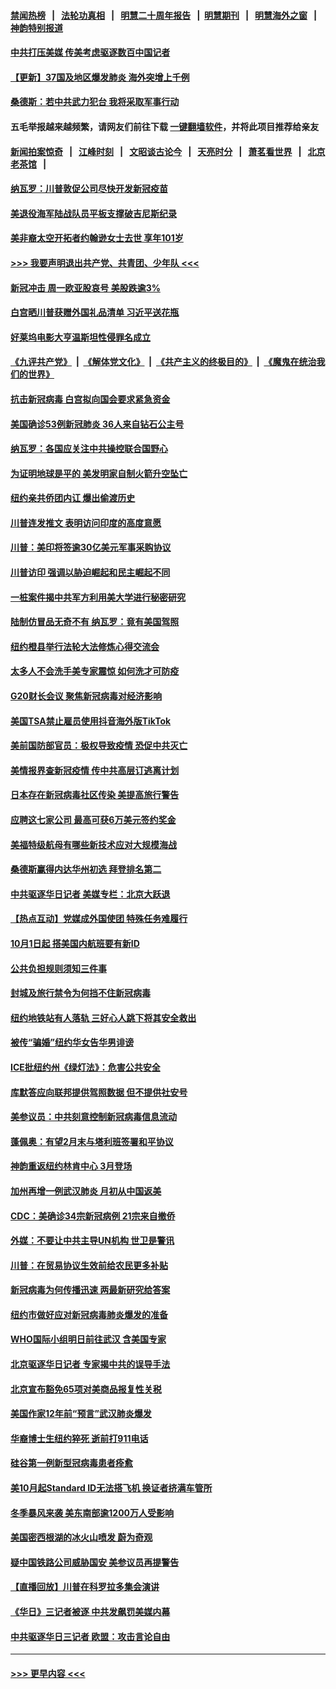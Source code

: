 #### [禁闻热榜](热点新闻.md?=0)  &nbsp;&nbsp;|&nbsp;&nbsp; [法轮功真相](https://github.com/gfw-breaker/truth/blob/master/README.md?=0) &nbsp;&nbsp;|&nbsp;&nbsp; [明慧二十周年报告](https://github.com/gfw-breaker/mh-reports/blob/master/README.md?=0) &nbsp;&nbsp;|&nbsp;&nbsp;[明慧期刊](https://github.com/gfw-breaker/mh-qikan) &nbsp;&nbsp;|&nbsp;&nbsp; [明慧海外之窗](https://github.com/gfw-breaker/mh-news/blob/master/README.md?=0) &nbsp;&nbsp;|&nbsp;&nbsp; [神韵特别报道](https://github.com/gfw-breaker/mh-news/blob/master/shenyun.md?=0)
#### [中共打压美媒 传美考虑驱逐数百中国记者](../pages/nsc412/n11893178.md?t=02250931) 
#### [【更新】37国及地区爆发肺炎 海外突增上千例](../pages/nsc412/n11890652.md?t=02250931) 
#### [桑德斯：若中共武力犯台 我将采取军事行动](../pages/nsc412/n11893282.md?t=02250931) 
#### 五毛举报越来越频繁，请网友们前往下载 [一键翻墙软件](https://github.com/gfw-breaker/ssr-accounts)，并将此项目推荐给亲友
#### [新闻拍案惊奇](https://github.com/gfw-breaker/banned-news/blob/master/pages/link4.md) &nbsp;&nbsp;|&nbsp;&nbsp; [江峰时刻](https://github.com/gfw-breaker/banned-news/blob/master/pages/link4.md) &nbsp;&nbsp;|&nbsp;&nbsp; [文昭谈古论今](https://github.com/gfw-breaker/banned-news/blob/master/pages/link4.md) &nbsp;&nbsp;|&nbsp;&nbsp; [天亮时分](https://github.com/gfw-breaker/banned-news/blob/master/pages/link4.md) &nbsp;&nbsp;|&nbsp;&nbsp; [萧茗看世界](https://github.com/gfw-breaker/banned-news/blob/master/pages/link4.md) &nbsp;&nbsp;|&nbsp;&nbsp; [北京老茶馆](https://github.com/gfw-breaker/banned-news/blob/master/pages/link4.md) &nbsp;&nbsp;|&nbsp;&nbsp; 
#### [纳瓦罗：川普敦促公司尽快开发新冠疫苗](../pages/nsc412/n11893211.md?t=02250931) 
#### [美退役海军陆战队员平板支撑破吉尼斯纪录](../pages/nsc412/n11893022.md?t=02250931) 
#### [美非裔太空开拓者约翰逊女士去世 享年101岁](../pages/nsc412/n11892917.md?t=02250931) 
#### [>>> 我要声明退出共产党、共青团、少年队 <<<](https://github.com/begood0513/goodnews/blob/master/quit/letter.md) 
#### [新冠冲击 周一欧亚股哀号 美股跌逾3%](../pages/nsc412/n11892648.md?t=02250931) 
#### [白宫晒川普获赠外国礼品清单 习近平送花瓶](../pages/nsc412/n11892985.md?t=02250931) 
#### [好莱坞电影大亨温斯坦性侵罪名成立](../pages/nsc412/n11892907.md?t=02250931) 
#### [《九评共产党》](https://github.com/begood0513/9ping.md/blob/master/README.md) &nbsp;|&nbsp; [《解体党文化》](../../../../jtdwh.md/blob/master/README.md)  &nbsp;|&nbsp; [《共产主义的终极目的》](../../../../gczydzjmd.md/blob/master/README.md) &nbsp;|&nbsp; [《魔鬼在统治我们的世界》](../../../../mgztzwmdsj.md/blob/master/README.md) 
#### [抗击新冠病毒 白宫拟向国会要求紧急资金](../pages/nsc412/n11892943.md?t=02250931) 
#### [美国确诊53例新冠肺炎 36人来自钻石公主号](../pages/nsc412/n11892877.md?t=02250931) 
#### [纳瓦罗：各国应关注中共操控联合国野心](../pages/nsc412/n11892856.md?t=02250931) 
#### [为证明地球是平的 美发明家自制火箭升空坠亡](../pages/nsc412/n11892645.md?t=02250931) 
#### [纽约亲共侨团内讧 爆出偷渡历史](../pages/nsc412/n11891235.md?t=02250931) 
#### [川普连发推文 表明访问印度的高度意愿](../pages/nsc412/n11891927.md?t=02250931) 
#### [川普：美印将签逾30亿美元军事采购协议](../pages/nsc412/n11892494.md?t=02250931) 
#### [川普访印 强调以胁迫崛起和民主崛起不同](../pages/nsc412/n11891855.md?t=02250931) 
#### [一桩案件揭中共军方利用美大学进行秘密研究](../pages/nsc412/n11891206.md?t=02250931) 
#### [陆制仿冒品无奇不有 纳瓦罗：竟有美国驾照](../pages/nsc412/n11890953.md?t=02250931) 
#### [纽约橙县举行法轮大法修炼心得交流会](../pages/nsc412/n11890760.md?t=02250931) 
#### [太多人不会洗手美专家震惊 如何洗才可防疫](../pages/nsc412/n11875866.md?t=02250931) 
#### [G20财长会议 聚焦新冠病毒对经济影响](../pages/nsc412/n11890400.md?t=02250931) 
#### [美国TSA禁止雇员使用抖音海外版TikTok](../pages/nsc412/n11890500.md?t=02250931) 
#### [美前国防部官员：极权导致疫情 恐促中共灭亡](../pages/nsc412/n11889092.md?t=02250931) 
#### [美情报界查新冠疫情 传中共高层订逃离计划](../pages/nsc412/n11888161.md?t=02250931) 
#### [日本存在新冠病毒社区传染 美提高旅行警告](../pages/nsc412/n11889917.md?t=02250931) 
#### [应聘这七家公司 最高可获6万美元签约奖金](../pages/nsc412/n11879446.md?t=02250931) 
#### [美福特级航母有哪些新技术应对大规模海战](../pages/nsc412/n11882087.md?t=02250931) 
#### [桑德斯赢得内达华州初选 拜登排名第二](../pages/nsc412/n11888760.md?t=02250931) 
#### [中共驱逐华日记者 美媒专栏：北京大跃退](../pages/nsc412/n11888453.md?t=02250931) 
#### [【热点互动】党媒成外国使团 特殊任务难履行](../pages/nsc412/n11888306.md?t=02250931) 
#### [10月1日起 搭美国内航班要有新ID](../pages/nsc412/n11888243.md?t=02250931) 
#### [公共负担规则须知三件事](../pages/nsc412/n11888123.md?t=02250931) 
#### [封城及旅行禁令为何挡不住新冠病毒](../pages/nsc412/n11888067.md?t=02250931) 
#### [纽约地铁站有人落轨   三好心人跳下将其安全救出](../pages/nsc412/n11888088.md?t=02250931) 
#### [被传“骗婚”纽约华女告华男诽谤](../pages/nsc412/n11887303.md?t=02250931) 
#### [ICE批纽约州《绿灯法》：危害公共安全](../pages/nsc412/n11887285.md?t=02250931) 
#### [库默答应向联邦提供驾照数据 但不提供社安号](../pages/nsc412/n11887269.md?t=02250931) 
#### [美参议员：中共刻意控制新冠病毒信息流动](../pages/nsc412/n11887949.md?t=02250931) 
#### [蓬佩奥：有望2月末与塔利班签署和平协议](../pages/nsc412/n11887248.md?t=02250931) 
#### [神韵重返纽约林肯中心 3月登场](../pages/nsc412/n11885013.md?t=02250931) 
#### [加州再增一例武汉肺炎 月初从中国返美](../pages/nsc412/n11886929.md?t=02250931) 
#### [CDC：美确诊34宗新冠病例 21宗来自撤侨](../pages/nsc412/n11886795.md?t=02250931) 
#### [外媒：不要让中共主导UN机构 世卫是警讯](../pages/nsc412/n11886401.md?t=02250931) 
#### [川普：在贸易协议生效前给农民更多补贴](../pages/nsc412/n11886549.md?t=02250931) 
#### [新冠病毒为何传播迅速 两最新研究给答案](../pages/nsc412/n11886505.md?t=02250931) 
#### [纽约市做好应对新冠病毒肺炎爆发的准备](../pages/nsc412/n11885019.md?t=02250931) 
#### [WHO国际小组明日前往武汉 含美国专家](../pages/nsc412/n11886380.md?t=02250931) 
#### [北京驱逐华日记者 专家揭中共的误导手法](../pages/nsc412/n11886124.md?t=02250931) 
#### [北京宣布豁免65项对美商品报复性关税](../pages/nsc412/n11885960.md?t=02250931) 
#### [美国作家12年前“预言”武汉肺炎爆发](../pages/nsc412/n11885487.md?t=02250931) 
#### [华裔博士生纽约猝死  逝前打911电话](../pages/nsc412/n11885007.md?t=02250931) 
#### [硅谷第一例新型冠病毒患者痊愈](../pages/nsc412/n11885163.md?t=02250931) 
#### [美10月起Standard ID无法搭飞机  换证者挤满车管所](../pages/nsc412/n11885036.md?t=02250931) 
#### [冬季暴风来袭 美东南部逾1200万人受影响](../pages/nsc412/n11884620.md?t=02250931) 
#### [美国密西根湖的冰火山喷发 蔚为奇观](../pages/nsc412/n11884842.md?t=02250931) 
#### [疑中国铁路公司威胁国安 美参议员再提警告](../pages/nsc412/n11884300.md?t=02250931) 
#### [【直播回放】川普在科罗拉多集会演讲](../pages/nsc412/n11883640.md?t=02250931) 
#### [《华日》三记者被逐 中共发飙罚美媒内幕](../pages/nsc412/n11884184.md?t=02250931) 
#### [中共驱逐华日三记者 欧盟：攻击言论自由](../pages/nsc412/n11884179.md?t=02250931) 

----
#### [ >>> 更早内容 <<< ](../indexes/nsc412-earlier.md)
